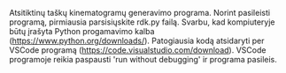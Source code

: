 Atsitiktinų taškų kinematogramų generavimo programa. Norint pasileisti programą, pirmiausia parsisiųskite rdk.py failą.
Svarbu, kad kompiuteryje būtų įrašyta Python progamavimo kalba (https://www.python.org/downloads/). 
Patogiausia kodą atsidaryti per VSCode programą (https://code.visualstudio.com/download).
VSCode programoje reikia paspausti 'run without debugging' ir programa pasileis.
